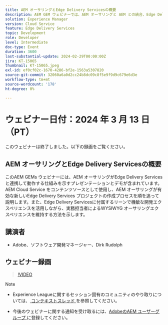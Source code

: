 ```yaml
---
title: AEM オーサリングとEdge Delivery Servicesの概要
description: AEM GEM ウェビナーでは、AEM オーサリングと AEM との統合、Edge Delivery Services Cloud Service とのプロジェクトの作成、WYSIWYG オーサリングインターフェイスの保守について説明します。
solution: Experience Manager
version: Cloud Service
feature: Edge Delivery Services
topic: Development
role: Developer
level: Intermediate
doc-type: Event
duration: 3600
last-substantial-update: 2024-02-29T00:00:00Z
jira: KT-15065
thumbnail: KT-15065.jpeg
exl-id: ef0cf02c-1670-4286-bf2e-1563a5307820
source-git-commit: 32060a6a0d2cc24b8dc09c8f5e9f9d9c679e6d3e
workflow-type: tm+mt
source-wordcount: '178'
ht-degree: 0%

---
```


# ウェビナー日付：2024 年 3 月 13 日（PT）

このウェビナーは終了しました。以下の録画をご覧ください。

## AEM オーサリングとEdge Delivery Servicesの概要

このAEM GEMs ウェビナーには、AEM オーサリングがEdge Delivery Servicesと連携して動作する仕組みを示すプレゼンテーションとデモが含まれています。 AEM Cloud Service をコンテンツソースとして使用し、AEM オーサリングが有効な新しいEdge Delivery Services プロジェクトの作成プロセスを順を追って説明します。また、Edge Delivery Servicesに付属するリーンで機敏な開発エクスペリエンスを活用しながら、実務担当者によるWYSIWYG オーサリングエクスペリエンスを維持する方法を示します。

## 講演者

* Adobe、ソフトウェア開発マネージャー、Dirk Rudolph

## ウェビナー録画

>[!VIDEO](https://video.tv.adobe.com/v/3427919/)

>[!NOTE]
> 
>* Experience Leagueに関するセッション固有のコミュニティのやり取りについては、[ コンテキストスレッド ](https://adobe.ly/3uIj6D7) を参照してください。
>
>* 今後のウェビナーに関する通知を受け取るには、[AdobeのAEM ユーザーグループ ](https://aem-augs.adobe.com/) に登録してください。
